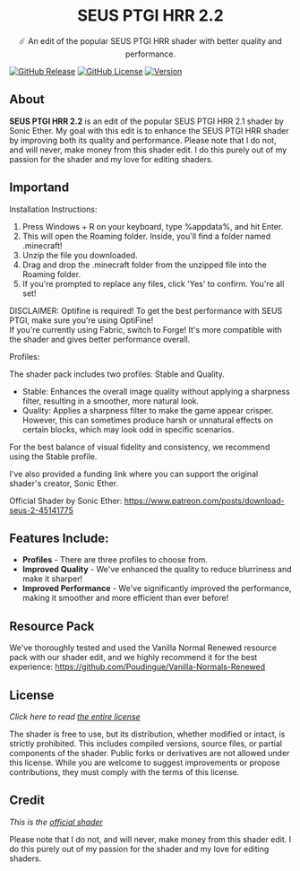 <h1 style="text-align:center;">SEUS PTGI HRR 2.2</h1>

<p style="text-align:center;">
☄️ An edit of the popular SEUS PTGI HRR shader with better quality and performance.
  
[![GitHub Release](https://img.shields.io/badge/release-v1.0.5-blue)](https://github.com/ThomasDeStrooper/SEUS_PTGI_HRR_2.2/releases/latest)
[![GitHub License](https://img.shields.io/badge/license-GNU-green)](https://github.com/ThomasDeStrooper/SEUS_PTGI_HRR_2.2/blob/main/LICENSE.md)
[![Version](https://img.shields.io/badge/version-1.7.10/1.21.4-yellow)]()

## About
**SEUS PTGI HRR 2.2** is an edit of the popular SEUS PTGI HRR 2.1 shader by Sonic Ether. My goal with this edit is to enhance the SEUS PTGI HRR shader by improving both its quality and performance.
Please note that I do not, and will never, make money from this shader edit. I do this purely out of my passion for the shader and my love for editing shaders.

## Importand
Installation Instructions:

1. Press Windows + R on your keyboard, type %appdata%, and hit Enter.  
2. This will open the Roaming folder. Inside, you'll find a folder named .minecraft!  
3. Unzip the file you downloaded.  
4. Drag and drop the .minecraft folder from the unzipped file into the Roaming folder.  
5. If you're prompted to replace any files, click 'Yes' to confirm. You're all set!

DISCLAIMER: Optifine is required! 
To get the best performance with SEUS PTGI, make sure you're using OptiFine!  
If you're currently using Fabric, switch to Forge! It's more compatible with the shader and gives better performance overall.

Profiles:

The shader pack includes two profiles: Stable and Quality.
- Stable: Enhances the overall image quality without applying a sharpness filter, resulting in a smoother, more natural look.
- Quality: Applies a sharpness filter to make the game appear crisper. However, this can sometimes produce harsh or unnatural effects on certain blocks, which may look odd in specific scenarios.

For the best balance of visual fidelity and consistency, we recommend using the Stable profile.

I've also provided a funding link where you can support the original shader's creator, Sonic Ether.

Official Shader by Sonic Ether: https://www.patreon.com/posts/download-seus-2-45141775

## Features Include:
- **Profiles** - There are three profiles to choose from.
- **Improved Quality** - We've enhanced the quality to reduce blurriness and make it sharper!
- **Improved Performance** - We've significantly improved the performance, making it smoother and more efficient than ever before!
  
## Resource Pack

We've thoroughly tested and used the Vanilla Normal Renewed resource pack with our shader edit, and we highly recommend it for the best experience: https://github.com/Poudingue/Vanilla-Normals-Renewed

## License

*Click here to read [the entire license](https://github.com/ThomasDeStrooper/SEUS_PTGI_HRR_2.2/blob/main/LICENSE.md)*

The shader is free to use, but its distribution, whether modified or intact, is strictly prohibited. This includes compiled versions, source files, or partial components of the shader. Public forks or derivatives are not allowed under this license. While you are welcome to suggest improvements or propose contributions, they must comply with the terms of this license. 

## Credit

*This is the [official shader](https://www.patreon.com/posts/download-seus-2-45141775)*

Please note that I do not, and will never, make money from this shader edit. I do this purely out of my passion for the shader and my love for editing shaders.
